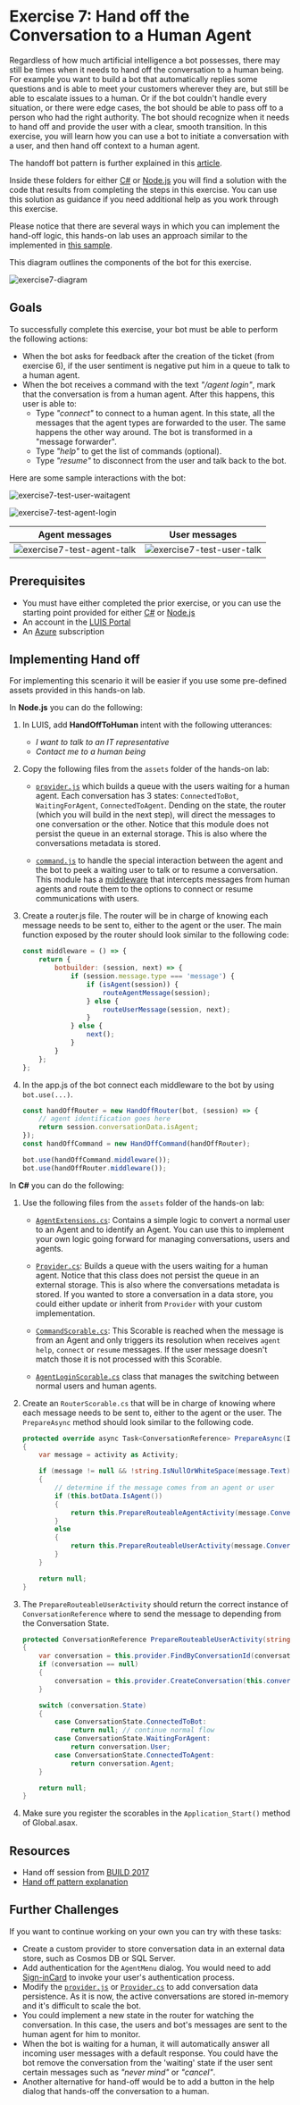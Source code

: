 # Exercise 7: Hand off the Conversation to a Human Agent

Regardless of how much artificial intelligence a bot possesses, there may still be times when it needs to hand off the conversation to a human being. For example you want to build a bot that automatically replies some questions and is able to meet your customers wherever they are, but still be able to escalate issues to a human. Or if the bot couldn't handle every situation, or there were edge cases, the bot should be able to pass off to a person who had the right authority. The bot should recognize when it needs to hand off and provide the user with a clear, smooth transition. In this exercise, you will learn how you can use a bot to initiate a conversation with a user, and then hand off context to a human agent.

The handoff bot pattern is further explained in this [article](https://docs.microsoft.com/en-us/bot-framework/bot-design-pattern-handoff-human).

Inside these folders for either [C#](./CSharp/exercise7-HandOffToHuman) or [Node.js](./Node/exercise7-HandOffToHuman) you will find a solution with the code that results from completing the steps in this exercise. You can use this solution as guidance if you need additional help as you work through this exercise. 

Please notice that there are several ways in which you can implement the hand-off logic, this hands-on lab uses an approach similar to the implemented in [this sample](https://github.com/palindromed/Bot-HandOff).

This diagram outlines the components of the bot for this exercise.

![exercise7-diagram](./Node/images/exercise7-diagram.png)

## Goals

To successfully complete this exercise, your bot must be able to perform the following actions:

* When the bot asks for feedback after the creation of the ticket (from exercise 6), if the user sentiment is negative put him in a queue to talk to a human agent.
* When the bot receives a command with the text _"/agent login"_, mark that the conversation is from a human agent. After this happens, this user is able to:
    * Type _"connect"_ to connect to a human agent. In this state, all the messages that the agent types are forwarded to the user. The same happens the other way around. The bot is transformed in a "message forwarder".
    * Type _"help"_ to get the list of commands (optional).
    * Type _"resume"_ to disconnect from the user and talk back to the bot.

Here are some sample interactions with the bot:

![exercise7-test-user-waitagent](./CSharp/images/exercise7-test-user-waitagent.png)

![exercise7-test-agent-login](./CSharp/images/exercise7-test-agent-login.png)

| Agent messages | User messages |
|---|---|
| ![exercise7-test-agent-talk](./CSharp/images/exercise7-test-agent-talk.png) | ![exercise7-test-user-talk](./CSharp/images/exercise7-test-user-talk.png) |

## Prerequisites

* You must have either completed the prior exercise, or you can use the starting point provided for either [C#](./CSharp/exercise6-MoodDetection) or [Node.js](./Node/exercise6-MoodDetection)
* An account in the [LUIS Portal](https://www.luis.ai)
* An [Azure](https://azureinfo.microsoft.com/us-freetrial.html?cr_cc=200744395&wt.mc_id=usdx_evan_events_reg_dev_0_iottour_0_0) subscription

## Implementing Hand off

For implementing this scenario it will be easier if you use some pre-defined assets provided in this hands-on lab.

In **Node.js** you can do the following:

1. In LUIS, add **HandOffToHuman** intent with the following utterances:
    * _I want to talk to an IT representative_
    * _Contact me to a human being_

1. Copy the following files from the `assets` folder of the hands-on lab:

    * [`provider.js`](./assets/exercise7-HandOffToHuman/provider.js) which builds a queue with the users waiting for a human agent. Each conversation has 3 states: `ConnectedToBot`, `WaitingForAgent`, `ConnectedToAgent`. Dending on the state, the router (which you will build in the next step), will direct the messages to one conversation or the other. Notice that this module does not persist the queue in an external storage. This is also where the conversations metadata is stored.

    * [`command.js`](./assets/exercise7-HandOffToHuman/command.js) to handle the special interaction between the agent and the bot to peek a waiting user to talk or to resume a conversation. This module has a [middleware](./assets/exercise7-HandOffToHuman/command.js#L9) that intercepts messages from human agents and route them to the options to connect or resume communications with users.

1. Create a router.js file. The router will be in charge of knowing each message needs to be sent to, either to the agent or the user. The main function exposed by the router should look similar to the following code:

    ```javascript
    const middleware = () => {
        return {
            botbuilder: (session, next) => {
                if (session.message.type === 'message') {
                    if (isAgent(session)) {
                        routeAgentMessage(session);
                    } else {
                        routeUserMessage(session, next);
                    }
                } else {
                    next();
                }
            }
        };
    };
    ```

1. In the app.js of the bot connect each middleware to the bot by using `bot.use(...)`.

    ```javascript
    const handOffRouter = new HandOffRouter(bot, (session) => {
        // agent identification goes here
        return session.conversationData.isAgent;
    });
    const handOffCommand = new HandOffCommand(handOffRouter);

    bot.use(handOffCommand.middleware());
    bot.use(handOffRouter.middleware());
    ```

In **C#** you can do the following:

1. Use the following files from the `assets` folder of the hands-on lab:

    * [`AgentExtensions.cs`](./assets/exercise7-HandOffToHuman/AgentExtensions.cs): Contains a simple logic to convert a normal user to an Agent and to identify an Agent. You can use this to implement your own logic going forward for managing conversations, users and agents.

    * [`Provider.cs`](./assets/exercise7-HandOffToHuman/Provider.cs): Builds a queue with the users waiting for a human agent. Notice that this class does not persist the queue in an external storage. This is also where the conversations metadata is stored. If you wanted to store a conversation in a data store, you could either update or inherit from `Provider` with your custom implementation.

    * [`CommandScorable.cs`](./assets/exercise7-HandOffToHuman/CommandScorable.cs): This Scorable is reached when the message is from an Agent and only triggers its resolution when receives `agent help`, `connect` or `resume` messages. If the user message doesn't match those it is not processed with this Scorable.

    * [`AgentLoginScorable.cs`](./assets/exercise7-HandOffToHuman/AgentLoginScorable.cs) class that manages the switching between normal users and human agents.

1. Create an `RouterScorable.cs` that will be in charge of knowing where each message needs to be sent to, either to the agent or the user. The `PrepareAsync` method should look similar to the following code.

    ```csharp
    protected override async Task<ConversationReference> PrepareAsync(IActivity activity, CancellationToken token)
    {
        var message = activity as Activity;

        if (message != null && !string.IsNullOrWhiteSpace(message.Text))
        {
            // determine if the message comes from an agent or user
            if (this.botData.IsAgent())
            {
                return this.PrepareRouteableAgentActivity(message.Conversation.Id);
            }
            else
            {
                return this.PrepareRouteableUserActivity(message.Conversation.Id);
            }
        }

        return null;
    }
    ```

1. The `PrepareRouteableUserActivity` should return the correct instance of `ConversationReference` where to send the message to depending from the Conversation State.

    ```csharp
    protected ConversationReference PrepareRouteableUserActivity(string conversationId)
    {
        var conversation = this.provider.FindByConversationId(conversationId);
        if (conversation == null)
        {
            conversation = this.provider.CreateConversation(this.conversationReference);
        }

        switch (conversation.State)
        {
            case ConversationState.ConnectedToBot:
                return null; // continue normal flow
            case ConversationState.WaitingForAgent:
                return conversation.User;
            case ConversationState.ConnectedToAgent:
                return conversation.Agent;
        }

        return null;
    }
    ```

1. Make sure you register the scorables in the `Application_Start()` method of Global.asax.

## Resources

* Hand off session from [BUILD 2017](https://channel9.msdn.com/Events/Build/2017/P4075)
* [Hand off pattern explanation](https://docs.microsoft.com/en-us/bot-framework/bot-design-pattern-handoff-human)

## Further Challenges

If you want to continue working on your own you can try with these tasks:

* Create a custom provider to store conversation data in an external data store, such as Cosmos DB or SQL Server.
* Add authentication for the `AgentMenu` dialog. You would need to add [Sign-inCard](https://docs.botframework.com/en-us/node/builder/chat-reference/classes/_botbuilder_d_.signincard.html) to invoke your user's authentication process.
* Modify the [`provider.js`](../assets/exercise7-HandOffToHuman/provider.js#L13) or [`Provider.cs`](../assets/exercise7-HandOffToHuman/Provider.cs) to add conversation data persistence. As it is now, the active conversations are stored in-memory and it's difficult to scale the bot.
* You could implement a new state in the router for watching the conversation. In this case, the users and bot's messages are sent to the human agent for him to monitor.
* When the bot is waiting for a human, it will automatically answer all incoming user messages with a default response. You could have the bot remove the conversation from the 'waiting' state if the user sent certain messages such as _"never mind"_ or _"cancel"_.
* Another alternative for hand-off would be to add a button in the help dialog that hands-off the conversation to a human.